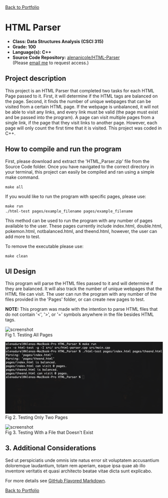 [Back to Portfolio](./)

HTML Parser
===============

-   **Class: Data Structures Analysis (CSCI 315)** 
-   **Grade: 100** 
-   **Language(s): C++** 
-   **Source Code Repository:** [alenanicole/HTML-Parser](https://github.com/alenanicole/HTML-Parser)  
    (Please [email me](mailto:andurel@csustudent.net?subject=GitHub%20Access) to request access.)

## Project description

This project is an HTML Parser that completed two tasks for each HTML Page passed to it. First, it will determine if the HTML tags are balanced on the page. Second, it finds the number of unique webpages that can be visited from a certain HTML page. If the webpage is unbalanced, it will not be able to visit any links, and every link must be valid (the page must exist and be passed into the program). A page can visit multiple pages from a single link, if the page that they visit links to another page. However, each page will only count the first time that it is visited. This project was coded in C++.

## How to compile and run the program

First, please download and extract the 'HTML_Parser.zip' file from the Source Code folder. Once you have navigated to the correct directory in your terminal, this project can easily be compiled and ran using a simple make command.

```
make all
```
If you would like to run the program with specific pages, please use:

```
make run
./html-test pages/example_filename pages/example_filename
```
This method can be used to run the program with any number of pages available to the user. These pages currently include index.html, double.html, pokemon.html, notbalanced.html, and theend.html, however, the user can add more to test.

To remove the executable please use:
```
make clean
```
## UI Design

This program will parse the HTML files passed to it and will determine if they are balanced. It will also track the number of unique webpages that the HTML file can visit. The user can run the program with any number of the files provided in the 'Pages' folder, or can create new pages to test.

**NOTE:** This program was made with the intention to parse HTML files that do not contain '<', '>', or '=' symbols anywhere in the file besides HTML tags.

![screenshot](images/test_all.png)  
Fig 1. Testing All Pages

![screenshot](images/test_two.png)  
Fig 2. Testing Only Two Pages

![screenshot](images/test_error.jpg)  
Fig 3. Testing With a File that Doesn't Exist

## 3. Additional Considerations

Sed ut perspiciatis unde omnis iste natus error sit voluptatem accusantium doloremque laudantium, totam rem aperiam, eaque ipsa quae ab illo inventore veritatis et quasi architecto beatae vitae dicta sunt explicabo. 

For more details see [GitHub Flavored Markdown](https://guides.github.com/features/mastering-markdown/).

[Back to Portfolio](./)
